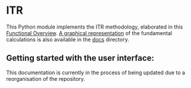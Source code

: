 # ITR
This Python module implements the ITR methodology, elaborated in this [Functional Overview](https://github.com/os-climate/ITR/blob/main/docs/FunctionalOverview.rst).  [A graphical representation](https://github.com/os-climate/ITR/blob/main/docs/Calculation.md) of the fundamental calculations is also available in the [docs](https://github.com/os-climate/ITR/tree/main/docs) directory.

## Getting started with the user interface:

This documentation is currently in the process of being updated due to a reorganisation of the repository.
